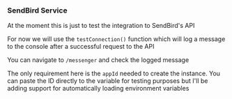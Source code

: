 ### SendBird Service
At the moment this is just to test the integration to SendBird's API

For now we will use the `testConnection()` function which will log a message to the console after a successful request to the API

You can navigate to `/messenger` and check the logged message

The only requirement here is the `appId` needed to create the instance. You can paste the ID directly to the variable for testing purposes but I'll be adding support for automatically loading environment variables
